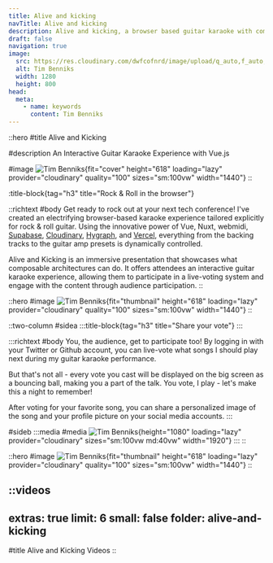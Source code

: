 ```yaml
---
title: Alive and kicking
navTitle: Alive and kicking
description: Alive and kicking, a browser based guitar karaoke with composable architecture using live voting. Built with Vue, Nuxt, Supabase and Hygraph.
draft: false
navigation: true
image:
  src: https://res.cloudinary.com/dwfcofnrd/image/upload/q_auto,f_auto,w_1280/Tim/tim_aug_2023.png
  alt: Tim Benniks
  width: 1280
  height: 800
head:
  meta:
    - name: keywords
      content: Tim Benniks
---
```


::hero
#title
Alive and Kicking

#description
An Interactive Guitar Karaoke Experience with Vue.js

#image
![Tim Benniks](https://res.cloudinary.com/dwfcofnrd/image/upload/v1718459447/Tim/contentcon-tim.png){fit="cover" height="618" loading="lazy" provider="cloudinary" quality="100" sizes="sm:100vw" width="1440"}
::

:title-block{tag="h3" title="Rock & Roll in the browser"}

::richtext
#body
Get ready to rock out at your next tech conference! I've created an electrifying browser-based karaoke experience tailored explicitly for rock & roll guitar. Using the innovative power of Vue, Nuxt, webmidi, [Supabase](https://supabase.com), [Cloudinary](https://clouidnary.com), [Hygraph](https://hygraph.com), and [Vercel](https://vercel.com), everything from the backing tracks to the guitar amp presets is dynamically controlled.

Alive and Kicking is an immersive presentation that showcases what composable architectures can do. It offers attendees an interactive guitar karaoke experience, allowing them to participate in a live-voting system and engage with the content through audience participation.
::

::hero
#image
![Tim Benniks](https://res.cloudinary.com/dwfcofnrd/image/upload/v1713948358/Alive%20and%20Kicking/104649HDV09996-Enhanced-NR.jpg){fit="thumbnail" height="618" loading="lazy" provider="cloudinary" quality="100" sizes="sm:100vw" width="1440"}
::

::two-column
#sidea
  :::title-block{tag="h3" title="Share your vote"}
  :::

  :::richtext
  #body
  You, the audience, get to participate too! By logging in with your Twitter or Github account, you can live-vote what songs I should play next during my guitar karaoke performance.
  
  But that's not all - every vote you cast will be displayed on the big screen as a bouncing ball, making you a part of the talk. You vote, I play - let's make this a night to remember!
  
  After voting for your favorite song, you can share a personalized image of the song and your profile picture on your social media accounts.
  :::

#sideb
  :::media
  #media
  ![Tim Benniks](https://res.cloudinary.com/dwfcofnrd/image/upload/v1718461639/share_ddu23k.jpg){height="1080" loading="lazy" provider="cloudinary" sizes="sm:100vw md:40vw" width="1920"}
  :::
::

::hero
#image
![Tim Benniks](https://res.cloudinary.com/dwfcofnrd/image/upload/v1713948347/Alive%20and%20Kicking/102217HDV09938-Enhanced-NR.jpg){fit="thumbnail" height="618" loading="lazy" provider="cloudinary" quality="100" sizes="sm:100vw" width="1440"}
::

::videos
---
extras: true
limit: 6
small: false
folder: alive-and-kicking
---
#title
Alive and Kicking Videos
::
